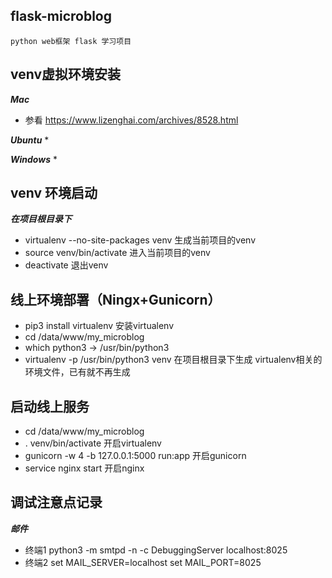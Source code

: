 ## flask-microblog
    python web框架 flask 学习项目

## venv虚拟环境安装
***Mac***
   * 参看 https://www.lizenghai.com/archives/8528.html

***Ubuntu***
   *
   
***Windows***
   *

## venv 环境启动
***在项目根目录下***
* virtualenv --no-site-packages venv 生成当前项目的venv
* source venv/bin/activate  进入当前项目的venv
* deactivate                退出venv


## 线上环境部署（Ningx+Gunicorn）
* pip3 install virtualenv                  安装virtualenv
* cd /data/www/my_microblog
* which python3 -> /usr/bin/python3
* virtualenv -p /usr/bin/python3 venv      在项目根目录下生成 virtualenv相关的环境文件，已有就不再生成



## 启动线上服务
* cd /data/www/my_microblog
* . venv/bin/activate                          开启virtualenv
* gunicorn -w 4 -b 127.0.0.1:5000 run:app      开启gunicorn
* service nginx start                          开启nginx

## 调试注意点记录
***邮件***
* 终端1 python3 -m smtpd -n -c DebuggingServer localhost:8025
* 终端2 set MAIL_SERVER=localhost     set MAIL_PORT=8025
